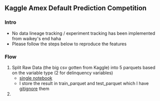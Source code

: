 ## Kaggle Amex Default Prediction Competition
### Intro
- No data lineage tracking / experiment tracking has been implemented from waikey's end haha
- Please follow the steps below to reproduce the features

### Flow
1. Split Raw Data (the big csv gotten from Kaggle) into 5 parquets based on the variable type (2 for delinquency variables)
   * [single notebook](https://github.com/waikey-lee/kaggle-amex/blob/main/notebooks/0a.split_raw_data.ipynb)
   * I store the result in train_parquet and test_parquet which I have [gitignore](https://github.com/waikey-lee/kaggle-amex/blob/main/raw_data/.gitignore) them
2. 